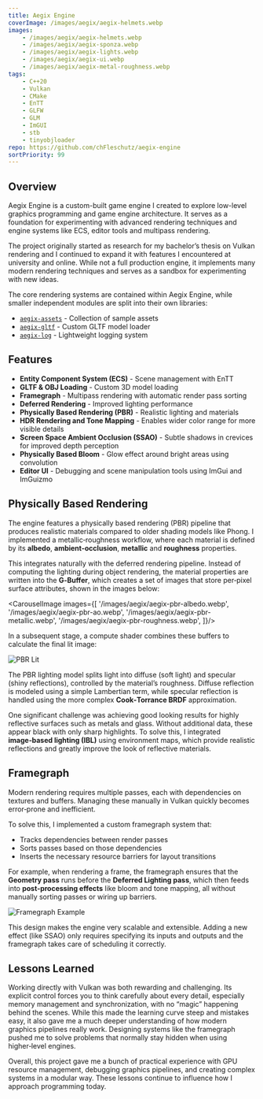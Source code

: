 ```yaml
---
title: Aegix Engine
coverImage: /images/aegix/aegix-helmets.webp
images: 
    - /images/aegix/aegix-helmets.webp
    - /images/aegix/aegix-sponza.webp
    - /images/aegix/aegix-lights.webp
    - /images/aegix/aegix-ui.webp
    - /images/aegix/aegix-metal-roughness.webp
tags: 
    - C++20
    - Vulkan
    - CMake
    - EnTT
    - GLFW
    - GLM
    - ImGUI
    - stb
    - tinyobjloader
repo: https://github.com/chFleschutz/aegix-engine
sortPriority: 99
---
```


<script>
	import CarouselImage from '$lib/components/carousel-image.svelte';
</script>


## Overview

Aegix Engine is a custom-built game engine I created to explore low-level graphics programming and game engine architecture. It serves as a foundation for experimenting with advanced rendering techniques and engine systems like ECS, editor tools and multipass rendering.

The project originally started as research for my bachelor’s thesis on Vulkan rendering and I continued to expand it with features I encountered at university and online. While not a full production engine, it implements many modern rendering techniques and serves as a sandbox for experimenting with new ideas.

The core rendering systems are contained within Aegix Engine, while smaller independent modules are split into their own libraries:

- [`aegix-assets`](https://github.com/chFleschutz/aegix-assets) - Collection of sample assets
- [`aegix-gltf`](https://github.com/chFleschutz/aegix-gltf) - Custom GLTF model loader
- [`aegix-log`](https://github.com/chFleschutz/aegix-log) - Lightweight logging system

## Features

- **Entity Component System (ECS)** - Scene management with EnTT
- **GLTF & OBJ Loading** - Custom 3D model loading 
- **Framegraph** - Multipass rendering with automatic render pass sorting
- **Deferred Rendering** - Improved lighting performance
- **Physically Based Rendering (PBR)** - Realistic lighting and materials 
- **HDR Rendering and Tone Mapping** - Enables wider color range for more visible details
- **Screen Space Ambient Occlusion (SSAO)** - Subtle shadows in crevices for improved depth perception
- **Physically Based Bloom** - Glow effect around bright areas using convolution
- **Editor UI** - Debugging and scene manipulation tools using ImGui and ImGuizmo



## Physically Based Rendering 

The engine features a physically based rendering (PBR) pipeline that produces realistic materials compared to older shading models like Phong. I implemented a metallic‑roughness workflow, where each material is defined by its **albedo**, **ambient-occlusion**, **metallic** and **roughness** properties.

This integrates naturally with the deferred rendering pipeline. Instead of computing the lighting during object rendering, the material properties are written into the **G‑Buffer**, which creates a set of images that store per‑pixel surface attributes, shown in the images below:

<CarouselImage images={[
    '/images/aegix/aegix-pbr-albedo.webp',
    '/images/aegix/aegix-pbr-ao.webp',
    '/images/aegix/aegix-pbr-metallic.webp',
    '/images/aegix/aegix-pbr-roughness.webp',
]}/>

In a subsequent stage, a compute shader combines these buffers to calculate the final lit image:

![PBR Lit](/images/aegix/aegix-pbr-lit.webp)

The PBR lighting model splits light into diffuse (soft light) and specular (shiny reflections), controlled by the material’s roughness. Diffuse reflection is modeled using a simple Lambertian term, while specular reflection is handled using the more complex **Cook‑Torrance BRDF** approximation.

One significant challenge was achieving good looking results for highly reflective surfaces such as metals and glass. Without additional data, these appear black with only sharp highlights. To solve this, I integrated **image‑based lighting (IBL)** using environment maps, which provide realistic reflections and greatly improve the look of reflective materials.



## Framegraph

Modern rendering requires multiple passes, each with dependencies on textures and buffers. Managing these manually in Vulkan quickly becomes error‑prone and inefficient.

To solve this, I implemented a custom framegraph system that:

- Tracks dependencies between render passes
- Sorts passes based on those dependencies
- Inserts the necessary resource barriers for layout transitions

For example, when rendering a frame, the framegraph ensures that the **Geometry pass** runs before the **Deferred Lighting pass**, which then feeds into **post‑processing effects** like bloom and tone mapping, all without manually sorting passes or wiring up barriers.

![Framegraph Example](/images/aegix/framegraph-example.webp)

This design makes the engine very scalable and extensible. Adding a new effect (like SSAO) only requires specifying its inputs and outputs and the framegraph takes care of scheduling it correctly.



## Lessons Learned

Working directly with Vulkan was both rewarding and challenging. Its explicit control forces you to think carefully about every detail, especially memory management and synchronization, with no “magic” happening behind the scenes. While this made the learning curve steep and mistakes easy, it also gave me a much deeper understanding of how modern graphics pipelines really work. Designing systems like the framegraph pushed me to solve problems that normally stay hidden when using higher‑level engines. 

Overall, this project gave me a bunch of practical experience with GPU resource management, debugging graphics pipelines, and creating complex systems in a modular way. These lessons continue to influence how I approach programming today.
